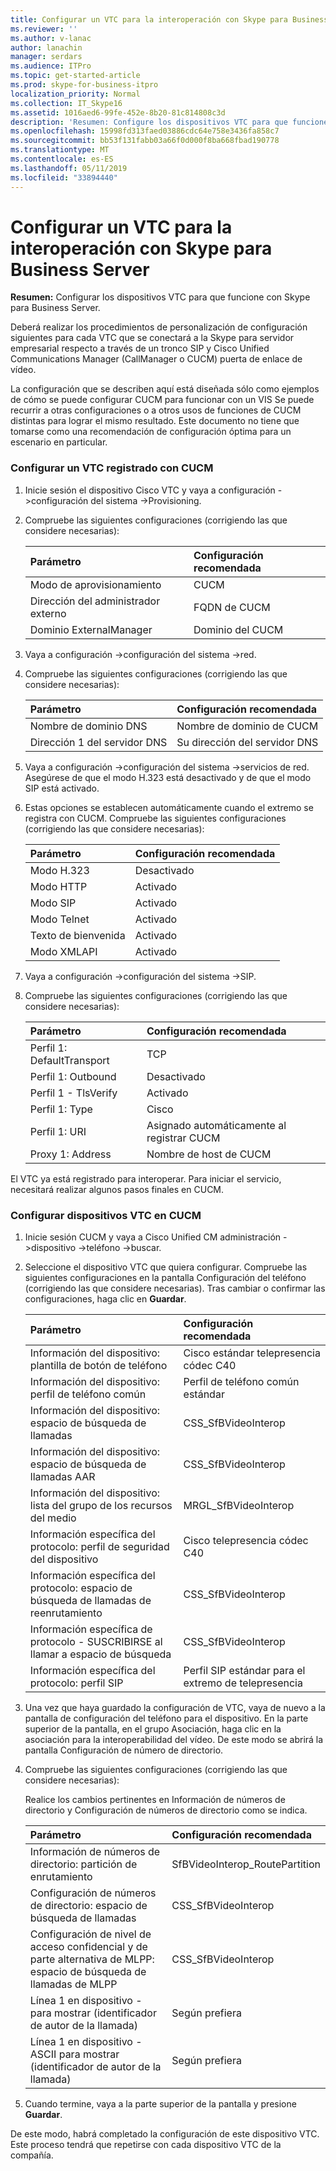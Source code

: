 ```yaml
---
title: Configurar un VTC para la interoperación con Skype para Business Server
ms.reviewer: ''
ms.author: v-lanac
author: lanachin
manager: serdars
ms.audience: ITPro
ms.topic: get-started-article
ms.prod: skype-for-business-itpro
localization_priority: Normal
ms.collection: IT_Skype16
ms.assetid: 1016aed6-99fe-452e-8b20-81c814808c3d
description: 'Resumen: Configure los dispositivos VTC para que funcione con Skype para Business Server.'
ms.openlocfilehash: 15998fd313faed03886cdc64e758e3436fa858c7
ms.sourcegitcommit: bb53f131fabb03a66f0d000f8ba668fbad190778
ms.translationtype: MT
ms.contentlocale: es-ES
ms.lasthandoff: 05/11/2019
ms.locfileid: "33894440"
---
```

# <a name="configure-a-vtc-for-interoperation-with-skype-for-business-server"></a>Configurar un VTC para la interoperación con Skype para Business Server
 
**Resumen:** Configurar los dispositivos VTC para que funcione con Skype para Business Server.
  
Deberá realizar los procedimientos de personalización de configuración siguientes para cada VTC que se conectará a la Skype para servidor empresarial respecto a través de un tronco SIP y Cisco Unified Communications Manager (CallManager o CUCM) puerta de enlace de vídeo.
  
La configuración que se describen aquí está diseñada sólo como ejemplos de cómo se puede configurar CUCM para funcionar con un VIS Se puede recurrir a otras configuraciones o a otros usos de funciones de CUCM distintas para lograr el mismo resultado. Este documento no tiene que tomarse como una recomendación de configuración óptima para un escenario en particular.
  
### <a name="configure-a-vtc-registered-with-cucm"></a>Configurar un VTC registrado con CUCM

1. Inicie sesión el dispositivo Cisco VTC y vaya a configuración -\>configuración del sistema -\>Provisioning.
    
2. Compruebe las siguientes configuraciones (corrigiendo las que considere necesarias): 
    
   |**Parámetro**|**Configuración recomendada**|
   |:-----|:-----|
   |Modo de aprovisionamiento  <br/> | CUCM <br/> |
   |Dirección del administrador externo  <br/> | FQDN de CUCM <br/> |
   | Dominio ExternalManager <br/> |Dominio del CUCM  <br/> |
   
3. Vaya a configuración -\>configuración del sistema -\>red.
    
4. Compruebe las siguientes configuraciones (corrigiendo las que considere necesarias): 
    
   |**Parámetro**|**Configuración recomendada**|
   |:-----|:-----|
   |Nombre de dominio DNS  <br/> | Nombre de dominio de CUCM <br/> |
   |Dirección 1 del servidor DNS  <br/> | Su dirección del servidor DNS <br/> |
   
5. Vaya a configuración -\>configuración del sistema -\>servicios de red. Asegúrese de que el modo H.323 está desactivado y de que el modo SIP está activado. 
    
6. Estas opciones se establecen automáticamente cuando el extremo se registra con CUCM. Compruebe las siguientes configuraciones (corrigiendo las que considere necesarias): 
    
   |**Parámetro**|**Configuración recomendada**|
   |:-----|:-----|
   |Modo H.323  <br/> | Desactivado <br/> |
   |Modo HTTP  <br/> | Activado <br/> |
   | Modo SIP <br/> | Activado <br/> |
   |Modo Telnet  <br/> | Activado <br/> |
   |Texto de bienvenida  <br/> | Activado <br/> |
   |Modo XMLAPI  <br/> | Activado <br/> |
   
7. Vaya a configuración -\>configuración del sistema -\>SIP.
    
8. Compruebe las siguientes configuraciones (corrigiendo las que considere necesarias): 
    
   |**Parámetro**|**Configuración recomendada**|
   |:-----|:-----|
   |Perfil 1: DefaultTransport  <br/> | TCP <br/> |
   |Perfil 1: Outbound  <br/> | Desactivado <br/> |
   |Perfil 1 - TlsVerify  <br/> | Activado <br/> |
   |Perfil 1: Type  <br/> | Cisco <br/> |
   |Perfil 1: URI  <br/> | Asignado automáticamente al registrar CUCM <br/> |
   |Proxy 1: Address  <br/> |Nombre de host de CUCM  <br/> |
   
El VTC ya está registrado para interoperar. Para iniciar el servicio, necesitará realizar algunos pasos finales en CUCM.
### <a name="configure-vtc-devices-on-cucm"></a>Configurar dispositivos VTC en CUCM

1. Inicie sesión CUCM y vaya a Cisco Unified CM administración -\>dispositivo -\>teléfono -\>buscar. 
    
2. Seleccione el dispositivo VTC que quiera configurar. Compruebe las siguientes configuraciones en la pantalla Configuración del teléfono (corrigiendo las que considere necesarias). Tras cambiar o confirmar las configuraciones, haga clic en **Guardar**.
    
   |**Parámetro**|**Configuración recomendada**|
   |:-----|:-----|
   |Información del dispositivo: plantilla de botón de teléfono  <br/> | Cisco estándar telepresencia códec C40 <br/> |
   |Información del dispositivo: perfil de teléfono común  <br/> | Perfil de teléfono común estándar <br/> |
   |Información del dispositivo: espacio de búsqueda de llamadas  <br/> | CSS_SfBVideoInterop <br/> |
   |Información del dispositivo: espacio de búsqueda de llamadas AAR  <br/> | CSS_SfBVideoInterop <br/> |
   |Información del dispositivo: lista del grupo de los recursos del medio  <br/> | MRGL_SfBVideoInterop <br/> |
   |Información específica del protocolo: perfil de seguridad del dispositivo  <br/> | Cisco telepresencia códec C40 <br/> |
   |Información específica del protocolo: espacio de búsqueda de llamadas de reenrutamiento  <br/> | CSS_SfBVideoInterop <br/> |
   |Información específica de protocolo - SUSCRIBIRSE al llamar a espacio de búsqueda  <br/> | CSS_SfBVideoInterop <br/> |
   |Información específica del protocolo: perfil SIP  <br/> | Perfil SIP estándar para el extremo de telepresencia <br/> |
   
3. Una vez que haya guardado la configuración de VTC, vaya de nuevo a la pantalla de configuración del teléfono para el dispositivo. En la parte superior de la pantalla, en el grupo Asociación, haga clic en la asociación para la interoperabilidad del vídeo. De este modo se abrirá la pantalla Configuración de número de directorio. 
    
4. Compruebe las siguientes configuraciones (corrigiendo las que considere necesarias): 
    
    Realice los cambios pertinentes en Información de números de directorio y Configuración de números de directorio como se indica.
    
   |**Parámetro**|**Configuración recomendada**|
   |:-----|:-----|
   | Información de números de directorio: partición de enrutamiento <br/> | SfBVideoInterop_RoutePartition <br/> |
   |Configuración de números de directorio: espacio de búsqueda de llamadas  <br/> | CSS_SfBVideoInterop <br/> |
   |Configuración de nivel de acceso confidencial y de parte alternativa de MLPP: espacio de búsqueda de llamadas de MLPP  <br/> | CSS_SfBVideoInterop <br/> |
   |Línea 1 en dispositivo - para mostrar (identificador de autor de la llamada)  <br/> | Según prefiera <br/> |
   |Línea 1 en dispositivo - ASCII para mostrar (identificador de autor de la llamada)  <br/> | Según prefiera <br/> |
   
5. Cuando termine, vaya a la parte superior de la pantalla y presione **Guardar**. 
    
De este modo, habrá completado la configuración de este dispositivo VTC. Este proceso tendrá que repetirse con cada dispositivo VTC de la compañía.

